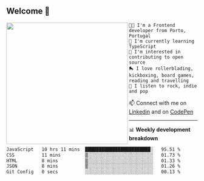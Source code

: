 ## Welcome 👋

<img align="left" src="https://github.com/saraiovieira/saraiovieira/assets/74243584/32f0e061-fcbb-45fe-8361-571943f17664" width="320"/>

```
👩‍💻 I'm a Frontend developer from Porto, Portugal
🌱 I'm currently learning TypeScript
🚩 I'm interested in contributing to open source
🛼 I love rollerblading, kickboxing, board games, reading and travelling
🎵 I listen to rock, indie and pop
```
📫 Connect with me on [Linkedin](https://www.linkedin.com/in/sara-vieira-frontend-developer/) and on [CodePen](https://codepen.io/saraiovieira)

-------

📊 **Weekly development breakdown**

<!--START_SECTION:waka-->

```txt
JavaScript   10 hrs 11 mins  ████████████████████████░   95.51 %
CSS          11 mins         ▒░░░░░░░░░░░░░░░░░░░░░░░░   01.73 %
HTML         8 mins          ▒░░░░░░░░░░░░░░░░░░░░░░░░   01.33 %
JSON         8 mins          ▒░░░░░░░░░░░░░░░░░░░░░░░░   01.26 %
Git Config   0 secs          ░░░░░░░░░░░░░░░░░░░░░░░░░   00.13 %
```

<!--END_SECTION:waka-->

